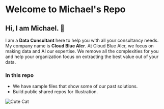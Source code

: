 # Welcome to Michael's Repo

## Hi, I am Michael. 🚀

I am a **Data Consultant** here to help you with all your consultancy needs. My company name is **Cloud Blue Alcr**. At Cloud Blue Alcr, we focus on making data and AI our expertise. We remove all the complexities for you and help your organization focus on extracting the best value out of your data.

### In this repo

- We have sample files that show some of our past solutions.
- Build public shared repos for Illustration.


![Cute Cat](https://source.unsplash.com/1600x900/?cat)

